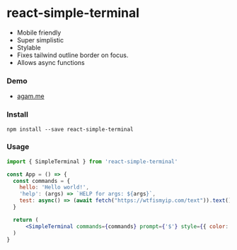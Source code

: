 # react-simple-terminal

- Mobile friendly
- Super simplistic
- Stylable
- Fixes tailwind outline border on focus.
- Allows async functions

### Demo
- [agam.me](https://agam.me)

### Install 
`npm install --save react-simple-terminal`

### Usage
```jsx
import { SimpleTerminal } from 'react-simple-terminal'

const App = () => {
  const commands = {
    hello: 'Hello world!',
    'help': (args) => `HELP for args: ${args}`,
    test: async() => (await fetch("https://wtfismyip.com/text")).text()
  }

  return (
      <SimpleTerminal commands={commands} prompt={'$'} style={{ color: '#00ff00' }} />
  )
}
```